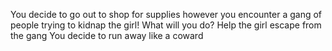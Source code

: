  You decide to go out to shop for supplies however you encounter a gang of people trying to kidnap the girl! What will you do?
Help the girl escape from the gang
You decide to run away like a coward
